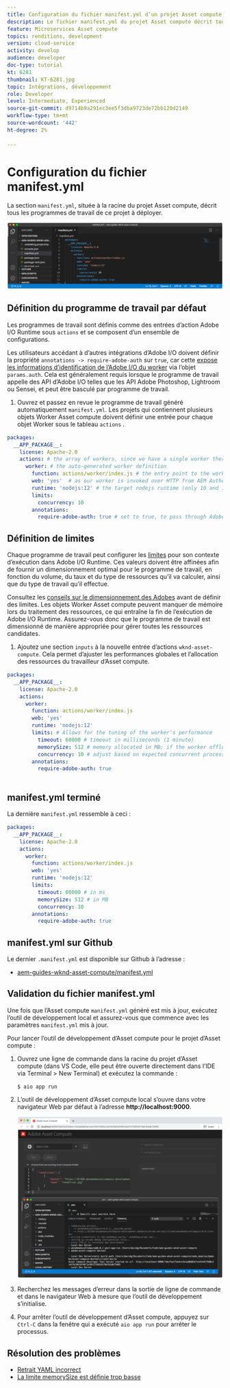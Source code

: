 ```yaml
---
title: Configuration du fichier manifest.yml d’un projet Asset compute
description: Le fichier manifest.yml du projet Asset compute décrit tous les objets Worker de ce projet à déployer.
feature: Microservices Asset compute
topics: renditions, development
version: cloud-service
activity: develop
audience: developer
doc-type: tutorial
kt: 6281
thumbnail: KT-6281.jpg
topic: Intégrations, développement
role: Developer
level: Intermediate, Experienced
source-git-commit: d9714b9a291ec3ee5f3dba9723de72bb120d2149
workflow-type: tm+mt
source-wordcount: '442'
ht-degree: 2%

---
```



# Configuration du fichier manifest.yml

La section `manifest.yml`, située à la racine du projet Asset compute, décrit tous les programmes de travail de ce projet à déployer.

![manifest.yml](./assets/manifest/manifest.png)

## Définition du programme de travail par défaut

Les programmes de travail sont définis comme des entrées d’action Adobe I/O Runtime sous `actions` et se composent d’un ensemble de configurations.

Les utilisateurs accédant à d’autres intégrations d’Adobe I/O doivent définir la propriété `annotations -> require-adobe-auth` sur `true`, car cette [expose les informations d’identification de l’Adobe I/O du worker](https://docs.adobe.com/content/help/en/asset-compute/using/extend/develop-custom-application.html#access-adobe-apis) via l’objet `params.auth`. Cela est généralement requis lorsque le programme de travail appelle des API d’Adobe I/O telles que les API Adobe Photoshop, Lightroom ou Sensei, et peut être basculé par programme de travail.

1. Ouvrez et passez en revue le programme de travail généré automatiquement `manifest.yml`. Les projets qui contiennent plusieurs objets Worker Asset compute doivent définir une entrée pour chaque objet Worker sous le tableau `actions` .

```yml
packages:
  __APP_PACKAGE__:
    license: Apache-2.0
    actions: # the array of workers, since we have a single worker there is only one entry beneath actions
      worker: # the auto-generated worker definition
        function: actions/worker/index.js # the entry point to the worker 
        web: 'yes'  # as our worker is invoked over HTTP from AEM Author service
        runtime: 'nodejs:12' # the target nodejs runtime (only 10 and 12 are supported)
        limits:
          concurrency: 10
        annotations:
          require-adobe-auth: true # set to true, to pass through Adobe I/O access token/client id via params.auth in the worker, typically required when the worker calls out to Adobe I/O APIs such as the Adobe Photoshop, Lightroom or Sensei APIs.
```

## Définition de limites

Chaque programme de travail peut configurer les [limites](https://www.adobe.io/apis/experienceplatform/runtime/docs.html#!adobedocs/adobeio-runtime/master/guides/system_settings.md) pour son contexte d’exécution dans Adobe I/O Runtime. Ces valeurs doivent être affinées afin de fournir un dimensionnement optimal pour le programme de travail, en fonction du volume, du taux et du type de ressources qu’il va calculer, ainsi que du type de travail qu’il effectue.

Consultez les [conseils sur le dimensionnement des Adobes](https://docs.adobe.com/content/help/en/asset-compute/using/extend/develop-custom-application.html#sizing-workers) avant de définir des limites. Les objets Worker Asset compute peuvent manquer de mémoire lors du traitement des ressources, ce qui entraîne la fin de l’exécution de Adobe I/O Runtime. Assurez-vous donc que le programme de travail est dimensionné de manière appropriée pour gérer toutes les ressources candidates.

1. Ajoutez une section `inputs` à la nouvelle entrée d’actions `wknd-asset-compute`. Cela permet d’ajuster les performances globales et l’allocation des ressources du travailleur d’Asset compute.

```yml
packages:
  __APP_PACKAGE__:
    license: Apache-2.0
    actions: 
      worker:
        function: actions/worker/index.js 
        web: 'yes' 
        runtime: 'nodejs:12'
        limits: # Allows for the tuning of the worker's performance
          timeout: 60000 # timeout in milliseconds (1 minute)
          memorySize: 512 # memory allocated in MB; if the worker offloads heavy computational work to other Web services this number can be reduced
          concurrency: 10 # adjust based on expected concurrent processing and timeout 
        annotations:
          require-adobe-auth: true
           
```

## manifest.yml terminé

La dernière `manifest.yml` ressemble à ceci :

```yml
packages:
  __APP_PACKAGE__:
    license: Apache-2.0
    actions: 
      worker:
        function: actions/worker/index.js 
        web: 'yes' 
        runtime: 'nodejs:12'
        limits:
          timeout: 60000 # in ms
          memorySize: 512 # in MB
          concurrency: 10 
        annotations:
          require-adobe-auth: true
```

## manifest.yml sur Github

Le dernier `.manifest.yml` est disponible sur Github à l’adresse :

+ [aem-guides-wknd-asset-compute/manifest.yml](https://github.com/adobe/aem-guides-wknd-asset-compute/blob/master/manifest.yml)


## Validation du fichier manifest.yml

Une fois que l’Asset compute `manifest.yml` généré est mis à jour, exécutez l’outil de développement local et assurez-vous que commence avec les paramètres `manifest.yml` mis à jour.

Pour lancer l’outil de développement d’Asset compute pour le projet d’Asset compute :

1. Ouvrez une ligne de commande dans la racine du projet d’Asset compute (dans VS Code, elle peut être ouverte directement dans l’IDE via Terminal > New Terminal) et exécutez la commande :

   ```
   $ aio app run
   ```

1. L’outil de développement d’Asset compute local s’ouvre dans votre navigateur Web par défaut à l’adresse __http://localhost:9000__.

   ![exécution de l’application aio](assets/environment-variables/aio-app-run.png)

1. Recherchez les messages d’erreur dans la sortie de ligne de commande et dans le navigateur Web à mesure que l’outil de développement s’initialise.
1. Pour arrêter l’outil de développement d’Asset compute, appuyez sur `Ctrl-C` dans la fenêtre qui a exécuté `aio app run` pour arrêter le processus.

## Résolution des problèmes

+ [Retrait YAML incorrect](../troubleshooting.md#incorrect-yaml-indentation)
+ [La limite memorySize est définie trop basse](../troubleshooting.md#memorysize-limit-is-set-too-low)
